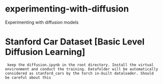 # experimenting-with-diffusion
Experimenting with diffusion models

# Stanford Car Dataset [Basic Level Diffusion Learning]
``` keep the diffusion.ipynb in the root directory. Install the virtual environment and conduct the training. Datafolder will be automatically considered as stanford_cars by the torch in-built dataloader. Should be careful about this``` 
